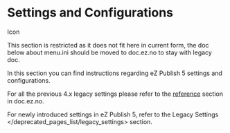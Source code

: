 Settings and Configurations
===========================

Icon

This section is restricted as it does not fit here in current form, the
doc below about menu.ini should be moved to doc.ez.no to stay with
legacy doc.

In this section you can find instructions regarding eZ Publish 5
settings and configurations.

For all the previous 4.x legacy settings please refer to the
[reference](http://doc.ez.no/eZ-Publish/Technical-manual/4.x/Reference)
section in doc.ez.no.

For newly introduced settings in eZ Publish 5, refer to the Legacy
Settings &lt;/deprecated\_pages\_list/legacy\_settings&gt; section.
